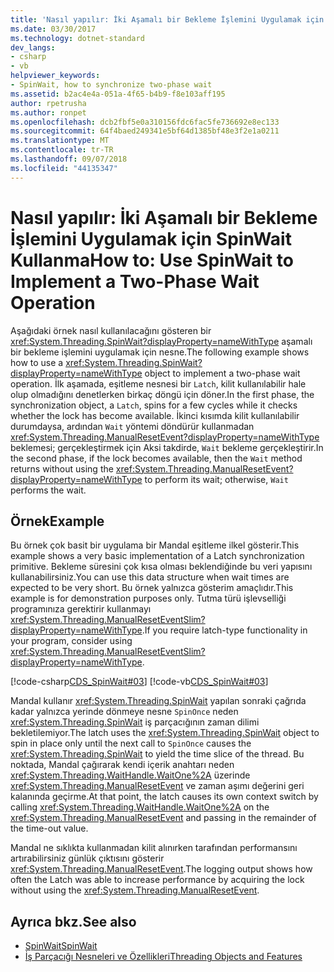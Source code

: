 ```yaml
---
title: 'Nasıl yapılır: İki Aşamalı bir Bekleme İşlemini Uygulamak için SpinWait Kullanma'
ms.date: 03/30/2017
ms.technology: dotnet-standard
dev_langs:
- csharp
- vb
helpviewer_keywords:
- SpinWait, how to synchronize two-phase wait
ms.assetid: b2ac4e4a-051a-4f65-b4b9-f8e103aff195
author: rpetrusha
ms.author: ronpet
ms.openlocfilehash: dcb2fbf5e0a310156fdc6fac5fe736692e8ec133
ms.sourcegitcommit: 64f4baed249341e5bf64d1385bf48e3f2e1a0211
ms.translationtype: MT
ms.contentlocale: tr-TR
ms.lasthandoff: 09/07/2018
ms.locfileid: "44135347"
---
```

# <a name="how-to-use-spinwait-to-implement-a-two-phase-wait-operation"></a><span data-ttu-id="f4525-102">Nasıl yapılır: İki Aşamalı bir Bekleme İşlemini Uygulamak için SpinWait Kullanma</span><span class="sxs-lookup"><span data-stu-id="f4525-102">How to: Use SpinWait to Implement a Two-Phase Wait Operation</span></span>
<span data-ttu-id="f4525-103">Aşağıdaki örnek nasıl kullanılacağını gösteren bir <xref:System.Threading.SpinWait?displayProperty=nameWithType> aşamalı bir bekleme işlemini uygulamak için nesne.</span><span class="sxs-lookup"><span data-stu-id="f4525-103">The following example shows how to use a <xref:System.Threading.SpinWait?displayProperty=nameWithType> object to implement a two-phase wait operation.</span></span> <span data-ttu-id="f4525-104">İlk aşamada, eşitleme nesnesi bir `Latch`, kilit kullanılabilir hale olup olmadığını denetlerken birkaç döngü için döner.</span><span class="sxs-lookup"><span data-stu-id="f4525-104">In the first phase, the synchronization object, a `Latch`, spins for a few cycles while it checks whether the lock has become available.</span></span> <span data-ttu-id="f4525-105">İkinci kısımda kilit kullanılabilir durumdaysa, ardından `Wait` yöntemi döndürür kullanmadan <xref:System.Threading.ManualResetEvent?displayProperty=nameWithType> beklemesi; gerçekleştirmek için Aksi takdirde, `Wait` bekleme gerçekleştirir.</span><span class="sxs-lookup"><span data-stu-id="f4525-105">In the second phase, if the lock becomes available, then the `Wait` method returns without using the <xref:System.Threading.ManualResetEvent?displayProperty=nameWithType> to perform its wait; otherwise, `Wait` performs the wait.</span></span>  
  
## <a name="example"></a><span data-ttu-id="f4525-106">Örnek</span><span class="sxs-lookup"><span data-stu-id="f4525-106">Example</span></span>  
 <span data-ttu-id="f4525-107">Bu örnek çok basit bir uygulama bir Mandal eşitleme ilkel gösterir.</span><span class="sxs-lookup"><span data-stu-id="f4525-107">This example shows a very basic implementation of a Latch synchronization primitive.</span></span> <span data-ttu-id="f4525-108">Bekleme süresini çok kısa olması beklendiğinde bu veri yapısını kullanabilirsiniz.</span><span class="sxs-lookup"><span data-stu-id="f4525-108">You can use this data structure when wait times are expected to be very short.</span></span> <span data-ttu-id="f4525-109">Bu örnek yalnızca gösterim amaçlıdır.</span><span class="sxs-lookup"><span data-stu-id="f4525-109">This example is for demonstration purposes only.</span></span> <span data-ttu-id="f4525-110">Tutma türü işlevselliği programınıza gerektirir kullanmayı <xref:System.Threading.ManualResetEventSlim?displayProperty=nameWithType>.</span><span class="sxs-lookup"><span data-stu-id="f4525-110">If you require latch-type functionality in your program, consider using <xref:System.Threading.ManualResetEventSlim?displayProperty=nameWithType>.</span></span>  
  
 [!code-csharp[CDS_SpinWait#03](../../../samples/snippets/csharp/VS_Snippets_Misc/cds_spinwait/cs/spinwait03.cs#03)]
 [!code-vb[CDS_SpinWait#03](../../../samples/snippets/visualbasic/VS_Snippets_Misc/cds_spinwait/vb/spinwait2.vb#03)]  
  
 <span data-ttu-id="f4525-111">Mandal kullanır <xref:System.Threading.SpinWait> yapılan sonraki çağrıda kadar yalnızca yerinde dönmeye nesne `SpinOnce` neden <xref:System.Threading.SpinWait> iş parçacığının zaman dilimi bekletilemiyor.</span><span class="sxs-lookup"><span data-stu-id="f4525-111">The latch uses the <xref:System.Threading.SpinWait> object to spin in place only until the next call to `SpinOnce` causes the <xref:System.Threading.SpinWait> to yield the time slice of the thread.</span></span> <span data-ttu-id="f4525-112">Bu noktada, Mandal çağırarak kendi içerik anahtarı neden <xref:System.Threading.WaitHandle.WaitOne%2A> üzerinde <xref:System.Threading.ManualResetEvent> ve zaman aşımı değerini geri kalanında geçirme.</span><span class="sxs-lookup"><span data-stu-id="f4525-112">At that point, the latch causes its own context switch by calling <xref:System.Threading.WaitHandle.WaitOne%2A> on the <xref:System.Threading.ManualResetEvent> and passing in the remainder of the time-out value.</span></span>  
  
 <span data-ttu-id="f4525-113">Mandal ne sıklıkta kullanmadan kilit alınırken tarafından performansını artırabilirsiniz günlük çıktısını gösterir <xref:System.Threading.ManualResetEvent>.</span><span class="sxs-lookup"><span data-stu-id="f4525-113">The logging output shows how often the Latch was able to increase performance by acquiring the lock without using the <xref:System.Threading.ManualResetEvent>.</span></span>  
  
## <a name="see-also"></a><span data-ttu-id="f4525-114">Ayrıca bkz.</span><span class="sxs-lookup"><span data-stu-id="f4525-114">See also</span></span>

- [<span data-ttu-id="f4525-115">SpinWait</span><span class="sxs-lookup"><span data-stu-id="f4525-115">SpinWait</span></span>](../../../docs/standard/threading/spinwait.md)  
- [<span data-ttu-id="f4525-116">İş Parçacığı Nesneleri ve Özellikleri</span><span class="sxs-lookup"><span data-stu-id="f4525-116">Threading Objects and Features</span></span>](../../../docs/standard/threading/threading-objects-and-features.md)
